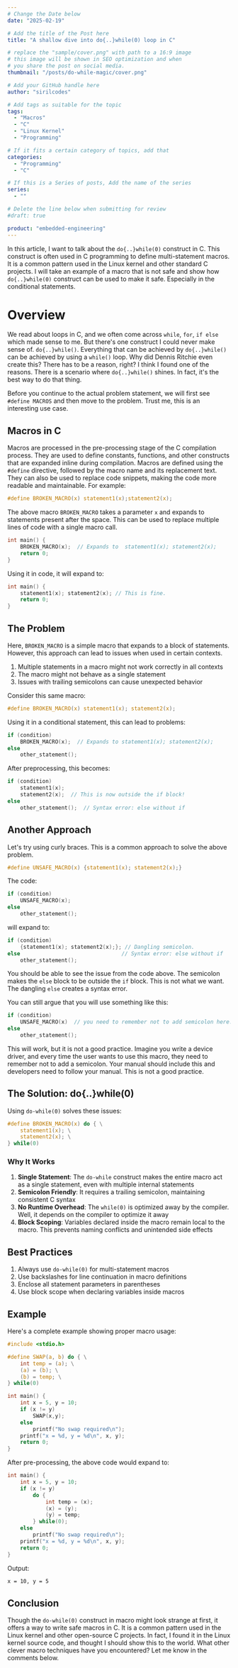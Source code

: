 ```yaml
---
# Change the Date below
date: "2025-02-19"

# Add the title of the Post here
title: "A shallow dive into do{..}while(0) loop in C"

# replace the "sample/cover.png" with path to a 16:9 image
# this image will be shown in SEO optimization and when
# you share the post on social media.
thumbnail: "/posts/do-while-magic/cover.png"

# Add your GitHub handle here
author: "sirilcodes"

# Add tags as suitable for the topic
tags:
  - "Macros"
  - "C"
  - "Linux Kernel"
  - "Programming"

# If it fits a certain category of topics, add that
categories:
  - "Programming"
  - "C"

# If this is a Series of posts, Add the name of the series
series:
  - ""

# Delete the line below when submitting for review
#draft: true

product: "embedded-engineering"
---
```


In this article, I want to talk about the `do{..}while(0)` construct in C. This construct is often used in C programming to define multi-statement macros. It is a common pattern used in the Linux kernel and other standard C projects. I will take an example of a macro that is not safe and show how `do{..}while(0)` construct can be used to make it safe. Especially in the conditional statements.


<!--more-->

# Overview
We read about loops in C, and we often come across `while`, `for`, `if else` which made sense to me. But there's one construct I could never make sense of. `do{..}while()`. Everything that can be achieved by `do{..}while()` can be achieved by using a `while()` loop. Why did Dennis Ritchie even create this? There has to be a reason, right? I think I found one of the reasons.
There is a scenario where `do{..}while()` shines. In fact, it's the best way to do that thing.

Before you continue to the actual problem statement, we will first see `#define MACROS` and then move to the problem. Trust me, this is an interesting use case.

## Macros in C
Macros are processed in the pre-processing stage of the C compilation process. They are used to define constants, functions, and other constructs that are expanded inline during compilation. Macros are defined using the `#define` directive, followed by the macro name and its replacement text.
They can also be used to replace code snippets, making the code more readable and maintainable. For example:

```c
#define BROKEN_MACRO(x) statement1(x);statement2(x);
```
The above macro `BROKEN_MACRO` takes a parameter `x` and expands to statements present after the space. This can be used to replace multiple lines of code with a single macro call.

```c
int main() {
    BROKEN_MACRO(x);  // Expands to  statement1(x); statement2(x);
    return 0;
}
```
Using it in code, it will expand to:
```c
int main() {
    statement1(x); statement2(x); // This is fine.
    return 0;
}
```

## The Problem
Here, `BROKEN_MACRO` is a simple macro that expands to a block of statements. However, this approach can lead to issues when used in certain contexts.

1. Multiple statements in a macro might not work correctly in all contexts
2. The macro might not behave as a single statement
3. Issues with trailing semicolons can cause unexpected behavior

Consider this same macro:
```c
#define BROKEN_MACRO(x) statement1(x); statement2(x);
```

Using it in a conditional statement, this can lead to problems:
```c
if (condition)
    BROKEN_MACRO(x);  // Expands to statement1(x); statement2(x);
else
    other_statement();
```

After preprocessing, this becomes:
```c
if (condition)
    statement1(x);
    statement2(x);  // This is now outside the if block!
else
    other_statement();  // Syntax error: else without if
```

## Another Approach
Let's try using curly braces. This is a common approach to solve the above problem.

```c
#define UNSAFE_MACRO(x) {statement1(x); statement2(x);}
```
The code:
```c
if (condition)
    UNSAFE_MACRO(x);
else
    other_statement();
```
will expand to:
```c
if (condition)
    {statement1(x); statement2(x);}; // Dangling semicolon.
else                                // Syntax error: else without if
    other_statement();
```

You should be able to see the issue from the code above. The semicolon makes the `else` block to be outside the `if` block. This is not what we want. The dangling `else` creates a syntax error.

You can still argue that you will use something like this:
```c
if (condition)
    UNSAFE_MACRO(x)  // you need to remember not to add semicolon here.
else
    other_statement();
```
This will work, but it is not a good practice. Imagine you write a device driver, and every time the user wants to use this macro, they need to remember not to add a semicolon. Your manual should include this and developers need to follow your manual. This is not a good practice.

## The Solution: do{..}while(0)

Using `do-while(0)` solves these issues:
```c
#define BROKEN_MACRO(x) do { \
    statement1(x); \
    statement2(x); \
} while(0)
```

### Why It Works

1. **Single Statement**: The `do-while` construct makes the entire macro act as a single statement, even with multiple internal statements
2. **Semicolon Friendly**: It requires a trailing semicolon, maintaining consistent C syntax
3. **No Runtime Overhead**: The `while(0)` is optimized away by the compiler. Well, it depends on the compiler to optimize it away
4. **Block Scoping**: Variables declared inside the macro remain local to the macro. This prevents naming conflicts and unintended side effects

## Best Practices

1. Always use `do-while(0)` for multi-statement macros
2. Use backslashes for line continuation in macro definitions
3. Enclose all statement parameters in parentheses
4. Use block scope when declaring variables inside macros

## Example

Here's a complete example showing proper macro usage:

```c
#include <stdio.h>

#define SWAP(a, b) do { \
    int temp = (a); \
    (a) = (b); \
    (b) = temp; \
} while(0)

int main() {
    int x = 5, y = 10;
    if (x != y)
        SWAP(x,y);
    else
        printf("No swap required\n");
    printf("x = %d, y = %d\n", x, y);
    return 0;
}
```
After pre-processing, the above code would expand to:

```c
int main() {
    int x = 5, y = 10;
    if (x != y)
        do {
            int temp = (x);
            (x) = (y);
            (y) = temp;
        } while(0);
    else
        printf("No swap required\n");
    printf("x = %d, y = %d\n", x, y);
    return 0;
}
```
Output:
```bash
x = 10, y = 5
```

## Conclusion
Though the `do-while(0)` construct in macro might look strange at first, it offers a way to write safe macros in C. It is a common pattern used in the Linux kernel and other open-source C projects.
In fact, I found it in the Linux kernel source code, and thought I should show this to the world. What other clever macro techniques have you encountered? Let me know in the comments below.

